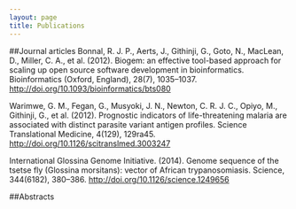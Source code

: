 ```yaml
---
layout: page
title: Publications
---
```


##Journal articles
Bonnal, R. J. P., Aerts, J., Githinji, G., Goto, N., MacLean, D., Miller, C. A., et al. (2012). Biogem: an effective tool-based approach for scaling up open source software development in bioinformatics. Bioinformatics (Oxford, England), 28(7), 1035–1037. http://doi.org/10.1093/bioinformatics/bts080

Warimwe, G. M., Fegan, G., Musyoki, J. N., Newton, C. R. J. C., Opiyo, M., Githinji, G., et al. (2012). Prognostic indicators of life-threatening malaria are associated with distinct parasite variant antigen profiles. Science Translational Medicine, 4(129), 129ra45. http://doi.org/10.1126/scitranslmed.3003247

International Glossina Genome Initiative. (2014). Genome sequence of the tsetse fly (Glossina morsitans): vector of African trypanosomiasis. Science, 344(6182), 380–386. http://doi.org/10.1126/science.1249656

##Abstracts


